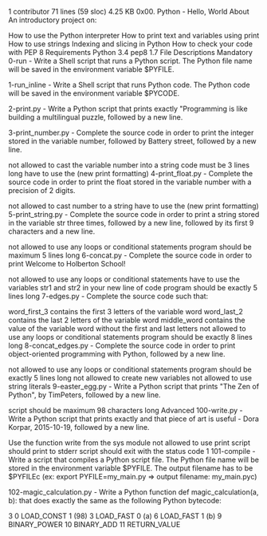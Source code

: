 1 contributor
71 lines (59 sloc)  4.25 KB
0x00. Python - Hello, World
About
An introductory project on:

How to use the Python interpreter
How to print text and variables using print
How to use strings
Indexing and slicing in Python
How to check your code with PEP 8
Requirements
Python 3.4
pep8 1.7
File Descriptions
Mandatory
0-run - Write a Shell script that runs a Python script. The Python file name will be saved in the environment variable $PYFILE.

1-run_inline - Write a Shell script that runs Python code. The Python code will be saved in the environment variable $PYCODE.

2-print.py - Write a Python script that prints exactly "Programming is like building a multilingual puzzle, followed by a new line.

3-print_number.py - Complete the source code in order to print the integer stored in the variable number, followed by Battery street, followed by a new line.

not allowed to cast the variable number into a string
code must be 3 lines long
have to use the (new print formatting)
4-print_float.py - Complete the source code in order to print the float stored in the variable number with a precision of 2 digits.

not allowed to cast number to a string
have to use the (new print formatting)
5-print_string.py - Complete the source code in order to print a string stored in the variable str three times, followed by a new line, followed by its first 9 characters and a new line.

not allowed to use any loops or conditional statements
program should be maximum 5 lines long
6-concat.py - Complete the source code in order to print Welcome to Holberton School!

not allowed to use any loops or conditional statements
have to use the variables str1 and str2 in your new line of code
program should be exactly 5 lines long
7-edges.py - Complete the source code such that:

word_first_3 contains the first 3 letters of the variable word
word_last_2 contains the last 2 letters of the variable word
middle_word contains the value of the variable word without the first and last letters
not allowed to use any loops or conditional statements
program should be exactly 8 lines long
8-concat_edges.py - Complete the source code in order to print object-oriented programming with Python, followed by a new line.

not allowed to use any loops or conditional statements
program should be exactly 5 lines long
not allowed to create new variables
not allowed to use string literals
9-easter_egg.py - Write a Python script that prints "The Zen of Python", by TimPeters, followed by a new line.

script should be maximum 98 characters long
Advanced
100-write.py - Write a Python script that prints exactly and that piece of art is useful - Dora Korpar, 2015-10-19, followed by a new line.

Use the function write from the sys module
not allowed to use print
script should print to stderr
script should exit with the status code 1
101-compile - Write a script that compiles a Python script file. The Python file name will be stored in the environment variable $PYFILE. The output filename has to be $PYFILEc (ex: export PYFILE=my_main.py => output filename: my_main.pyc)

102-magic_calculation.py - Write a Python function def magic_calculation(a, b): that does exactly the same as the following Python bytecode:

 3		0 LOAD_CONST               1 (98)
              	3 LOAD_FAST                0 (a)
              	6 LOAD_FAST                1 (b)
              	9 BINARY_POWER
             	10 BINARY_ADD
             	11 RETURN_VALUE
